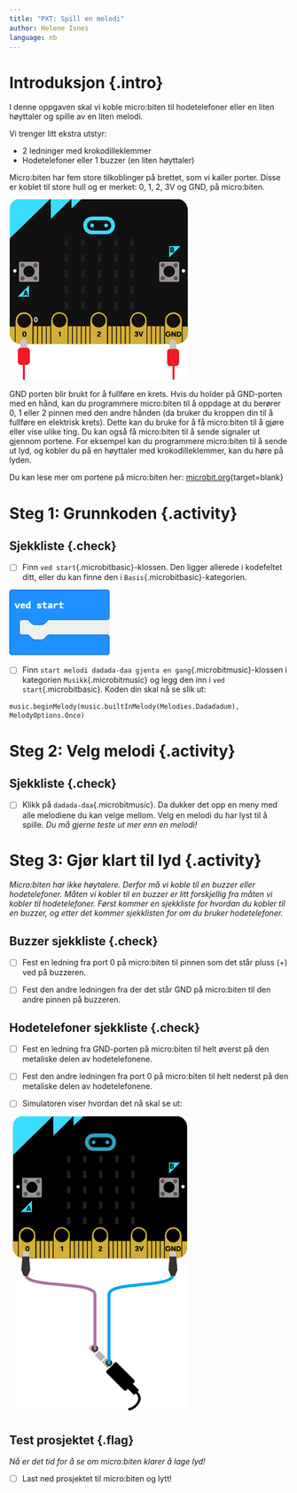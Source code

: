 ```yaml
---
title: "PXT: Spill en melodi"
author: Helene Isnes
language: nb
---
```



# Introduksjon {.intro}

I denne oppgaven skal vi koble micro:biten til hodetelefoner eller en liten
høyttaler og spille av en liten melodi.

Vi trenger litt ekstra utstyr:
- 2 ledninger med krokodilleklemmer
- Hodetelefoner eller 1 buzzer (en liten høyttaler)

Micro:biten har fem store tilkoblinger på brettet, som vi kaller porter. Disse
er koblet til store hull og er merket: 0, 1, 2, 3V og GND, på micro:biten.

![Bilde av en micro:bit og påkoblede krokodilleklemmer](kontakt.png)

GND porten blir brukt for å fullføre en krets. Hvis du holder på GND-porten med
en hånd, kan du programmere micro:biten til å oppdage at du berører 0, 1 eller 2
pinnen med den andre hånden (da bruker du kroppen din til å fullføre en elektrisk
krets). Dette kan du bruke for å få micro:biten til å gjøre eller vise ulike ting.
Du kan også få micro:biten til å sende signaler ut gjennom portene. For eksempel
kan du programmere micro:biten til å sende ut lyd, og kobler du på en høyttaler
med krokodilleklemmer, kan du høre på lyden.

Du kan lese mer om portene på micro:biten her:
[microbit.org](https://microbit.org/no/guide/hardware/pins/){target=blank}


# Steg 1: Grunnkoden {.activity}

## Sjekkliste {.check}

- [ ] Finn `ved start`{.microbitbasic}-klossen. Den ligger allerede i kodefeltet
	ditt, eller du kan finne den i `Basis`{.microbitbasic}-kategorien.

![Bilde av ved start klossen](ved_start.png)

- [ ] Finn `start melodi dadada-daa gjenta en gang`{.microbitmusic}-klossen i
	kategorien `Musikk`{.microbitmusic} og legg den inn i `ved start`{.microbitbasic}.
	Koden din skal nå se slik ut:

```microbit
music.beginMelody(music.builtInMelody(Melodies.Dadadadum), MelodyOptions.Once)
```


# Steg 2: Velg melodi {.activity}

## Sjekkliste {.check}

- [ ] Klikk på `dadada-daa`{.microbitmusic}. Da dukker det opp en meny med alle
	melodiene du kan velge mellom. Velg en melodi du har lyst til å spille.
	*Du må gjerne teste ut mer enn en melodi!*


# Steg 3: Gjør klart til lyd {.activity}

*Micro:biten har ikke høytalere. Derfor må vi koble til en buzzer eller
hodetelefoner. Måten vi kobler til en buzzer er litt forskjellig fra måten vi
kobler til hodetelefoner. Først kommer en sjekkliste for hvordan du kobler til
en buzzer, og etter det kommer sjekklisten for om du bruker hodetelefoner.*

## Buzzer sjekkliste {.check}

- [ ] Fest en ledning fra port 0 på micro:biten til pinnen som det står pluss
	(+) ved på buzzeren.

- [ ] Fest den andre ledningen fra der det står GND på micro:biten til den andre
	pinnen på buzzeren.

## Hodetelefoner sjekkliste {.check}

- [ ] Fest en ledning fra GND-porten på micro:biten til helt øverst på den
	metaliske delen av hodetelefonene.

- [ ] Fest den andre ledningen fra port 0 på micro:biten til helt nederst på den
	metaliske delen av hodetelefonene.

- [ ] Simulatoren viser hvordan det nå skal se ut:

![Bilde av hvordan man kobler til hodetelefoner](tilkobling_lyd.png)

## Test prosjektet {.flag}

*Nå er det tid for å se om micro:biten klarer å lage lyd!*

- [ ] Last ned prosjektet til micro:biten og lytt!
